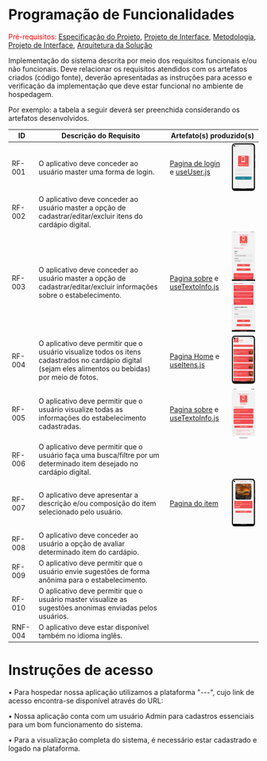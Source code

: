 # Programação de Funcionalidades

<span style="color:red">Pré-requisitos: <a href="2-Especificação do Projeto.md"> Especificação do Projeto</a></span>, <a href="3-Projeto de Interface.md"> Projeto de Interface</a>, <a href="4-Metodologia.md"> Metodologia</a>, <a href="3-Projeto de Interface.md"> Projeto de Interface</a>, <a href="5-Arquitetura da Solução.md"> Arquitetura da Solução</a>

Implementação do sistema descrita por meio dos requisitos funcionais e/ou não funcionais. Deve relacionar os requisitos atendidos com os artefatos criados (código fonte), deverão apresentadas as instruções para acesso e verificação da implementação que deve estar funcional no ambiente de hospedagem.

Por exemplo: a tabela a seguir deverá ser preenchida considerando os artefatos desenvolvidos.

<table>
    <thead>
      <tr>
        <th>ID</th>
        <th>Descrição do Requisito</th>
        <th colspan="2">Artefato(s) produzido(s)</th>
      </tr>
    </thead>
    <tbody>
      <tr>
        <td>RF-001</td>
        <td>O aplicativo deve conceder ao usuário master uma forma de login.</td>
        <td><a href="https://github.com/ICEI-PUC-Minas-PMV-ADS/pmv-ads-2023-1-e3-proj-mov-t3-grupo3/tree/main/src/cardappio/src/pages/Login">Pagina de login</a> e <a href="https://github.com/ICEI-PUC-Minas-PMV-ADS/pmv-ads-2023-1-e3-proj-mov-t3-grupo3/blob/main/src/cardappio/src/common/context/useUser.js">useUser.js</a></td>
        <td><img src="https://github.com/ICEI-PUC-Minas-PMV-ADS/pmv-ads-2023-1-e3-proj-mov-t3-grupo3/blob/main/docs/img/LoginCardappio.png" style="width: 200px;"></td>
      </tr>
      <tr>
        <td>RF-002</td>
        <td>O aplicativo deve conceder ao usuário master a opção de cadastrar/editar/excluir itens do cardápio digital.</td>
        <td></td>
        <td></td>
      </tr>
      <tr>
        <td>RF-003</td>
        <td>O aplicativo deve conceder ao usuário master a opção de cadastrar/editar/excluir informações sobre o estabelecimento.</td>
        <td><a href="https://github.com/ICEI-PUC-Minas-PMV-ADS/pmv-ads-2023-1-e3-proj-mov-t3-grupo3/tree/main/src/cardappio/src/pages/Sobre">Pagina sobre</a> e <a href="https://github.com/ICEI-PUC-Minas-PMV-ADS/pmv-ads-2023-1-e3-proj-mov-t3-grupo3/blob/main/src/cardappio/src/common/context/useTextoInfo.js">useTextoInfo.js</a></td>
        <td><img src="https://github.com/ICEI-PUC-Minas-PMV-ADS/pmv-ads-2023-1-e3-proj-mov-t3-grupo3/blob/main/docs/img/editInfo.png" style="width: 200px;"> <img src="https://github.com/ICEI-PUC-Minas-PMV-ADS/pmv-ads-2023-1-e3-proj-mov-t3-grupo3/blob/main/docs/img/novaInfo.png" style="width: 200px;"></td>
      </tr>
      <tr>
        <td>RF-004</td>
        <td>O aplicativo deve permitir que o usuário visualize todos os itens cadastrados no cardápio digital (sejam eles alimentos ou bebidas) por meio de fotos.</td>
        <td><a href="https://github.com/ICEI-PUC-Minas-PMV-ADS/pmv-ads-2023-1-e3-proj-mov-t3-grupo3/tree/main/src/cardappio/src/pages/Cardapio">Pagina Home</a> e <a href="https://github.com/ICEI-PUC-Minas-PMV-ADS/pmv-ads-2023-1-e3-proj-mov-t3-grupo3/blob/main/src/cardappio/src/common/context/useItens.js">useItens.js</a></td>
        <td><img src="https://github.com/ICEI-PUC-Minas-PMV-ADS/pmv-ads-2023-1-e3-proj-mov-t3-grupo3/blob/main/docs/img/ListaCardappio.png" style="width: 200px;"></td>
      </tr>
      <tr>
        <td>RF-005</td>
        <td>O aplicativo deve permitir que o usuário visualize todas as informações do estabelecimento cadastradas.</td>
        <td><a href="https://github.com/ICEI-PUC-Minas-PMV-ADS/pmv-ads-2023-1-e3-proj-mov-t3-grupo3/tree/main/src/cardappio/src/pages/Sobre">Pagina sobre</a> e <a href="https://github.com/ICEI-PUC-Minas-PMV-ADS/pmv-ads-2023-1-e3-proj-mov-t3-grupo3/blob/main/src/cardappio/src/common/context/useTextoInfo.js">useTextoInfo.js</a></td>
        <td><img src="https://github.com/ICEI-PUC-Minas-PMV-ADS/pmv-ads-2023-1-e3-proj-mov-t3-grupo3/blob/main/docs/img/infos.png" style="width: 200px;"></td>
      </tr>
      <tr>
      <tr>
        <td>RF-006</td>
        <td>O aplicativo deve permitir que o usuário faça uma busca/filtre por um determinado item desejado no cardápio digital.</td>
        <td></td>
        <td></td>
      </tr>
      <tr>
        <td>RF-007</td>
        <td>O aplicativo deve apresentar a descrição e/ou composição do item selecionado pelo usuário.</td>
        <td><a href="https://github.com/ICEI-PUC-Minas-PMV-ADS/pmv-ads-2023-1-e3-proj-mov-t3-grupo3/tree/main/src/cardappio/src/pages/Item">Pagina do item</a></td>
        <td><img src="https://github.com/ICEI-PUC-Minas-PMV-ADS/pmv-ads-2023-1-e3-proj-mov-t3-grupo3/blob/main/docs/img/ItemCardappio.png" style="width: 200px;"></td>
      </tr>
      <tr>
        <td>RF-008</td>
        <td>O aplicativo deve conceder ao usuário a opção de avaliar determinado item do cardápio.</td>
        <td></td>
        <td></td>
      </tr>
      <tr>
        <td>RF-009</td>
        <td>O aplicativo deve permitir que o usuário envie sugestões de forma anônima para o estabelecimento.</td>
        <td></td>
        <td></td>
      </tr>
      <tr>
        <td>RF-010</td>
        <td>O aplicativo deve permitir que o usuário master visualize as sugestões anonimas enviadas pelos usuários.</td>
        <td></td>
        <td></td>
      </tr>
      <tr>
        <td>RNF-004</td>
        <td>O aplicativo deve estar disponível também no idioma inglês.</td>
        <td></td>
        <td></td>
      </tr>
    </tbody>
</table>







# Instruções de acesso

• Para hospedar nossa aplicação utilizamos a plataforma "---", cujo link de acesso encontra-se disponível através do URL: 

• Nossa aplicação conta com um usuário Admin para cadastros essenciais para um bom funcionamento do sistema.

• Para a visualização completa do sistema, é necessário estar cadastrado e logado na plataforma.  

